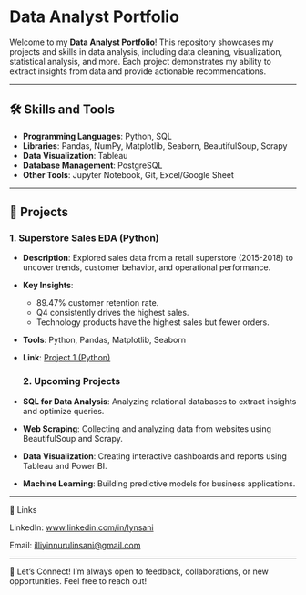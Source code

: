 # Data Analyst Portfolio  

Welcome to my **Data Analyst Portfolio**! This repository showcases my projects and skills in data analysis, including data cleaning, visualization, statistical analysis, and more. Each project demonstrates my ability to extract insights from data and provide actionable recommendations.  

---

## 🛠️ Skills and Tools  
- **Programming Languages**: Python, SQL  
- **Libraries**: Pandas, NumPy, Matplotlib, Seaborn, BeautifulSoup, Scrapy  
- **Data Visualization**: Tableau 
- **Database Management**: PostgreSQL  
- **Other Tools**: Jupyter Notebook, Git, Excel/Google Sheet  

---

## 📂 Projects  

### 1. **Superstore Sales EDA (Python)**  
- **Description**: Explored sales data from a retail superstore (2015-2018) to uncover trends, customer behavior, and operational performance.  
- **Key Insights**:  
  - 89.47% customer retention rate.  
  - Q4 consistently drives the highest sales.  
  - Technology products have the highest sales but fewer orders.  
- **Tools**: Python, Pandas, Matplotlib, Seaborn  
- **Link**: [Project 1 (Python)](https://github.com/lynsani/data-analyst-portfolio/tree/2d54a032d280aac9f14f7a0a7b2426ec8b7e6bc4/Project%201%20(Python))

  ### 2. **Upcoming Projects**  
- **SQL for Data Analysis**: Analyzing relational databases to extract insights and optimize queries.  
- **Web Scraping**: Collecting and analyzing data from websites using BeautifulSoup and Scrapy.  
- **Data Visualization**: Creating interactive dashboards and reports using Tableau and Power BI.  
- **Machine Learning**: Building predictive models for business applications.

---

🔗 Links

LinkedIn: www.linkedin.com/in/lynsani

Email: illiyinnurulinsani@gmail.com

--- 
🙌 Let’s Connect!
I’m always open to feedback, collaborations, or new opportunities. Feel free to reach out!


